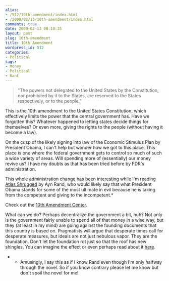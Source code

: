 ```yaml
---
alias:
- /512/10th-amendment/index.html
- /2009/02/13/10th-amendment/index.html
comments: true
date: 2009-02-13 00:10:35
layout: post
slug: 10th-amendment
title: 10th Amendment
wordpress_id: 512
categories:
- Political
tags:
- Money
- Political
- Rant
---
```


> "The powers not delegated to the United States by the Constitution, nor prohibited by it to the States, are reserved to the States respectively, or to the people."



This is the 10th amendment to the United States Constitution, which effectively limits the power that the central government has.  Have we forgotten this?  Whatever happened to letting states decide things for themselves?  Or even more, giving the rights to the people (without having it become a law).

On the cusp of the likely signing into law of the Economic Stimulus Plan by President Obama, I can't help but wonder how we got to this place.  This place is one where the federal government gets to control so much of such a wide variety of areas.  Will spending more of (essentially) our money revive us?  I have my doubts as that has been tried before by FDR's administration.  

This whole administration change has been interesting while I'm reading [Atlas Shrugged](http://www.amazon.com/gp/product/0452011876?ie=UTF8&tag=gtww-20&linkCode=as2&camp=1789&creative=390957&creativeASIN=0452011876) by Ayn Rand, who would likely say that what President Obama stands for some of the most ultimate in evil because he is taking from the competent and giving to the incompetent.*

Check out the [10th Amendment Center](http://www.tenthamendmentcenter.com/).

What can we do?  Perhaps decentralize the government a bit, huh?  Not only is the government fairly unable to spend all of that money in a wise way, but they (at least in my mind) are going against the founding documents that this country is based on.  Pragmatists will argue that desperate times call for desperate measures, but ideals are not just nebulous vapor.  They are the foundation.  Don't let the foundation rot just so that the roof has new shingles.  You can imagine the effect or even perhaps read about it [here](http://www.biblegateway.com/passage/?search=matthew%207:24-27;&version=49;).

* - Amusingly, I say this as if I know Rand even though I'm only halfway through the novel.  So if you know contrary please let me know but don't spoil the novel for me!
